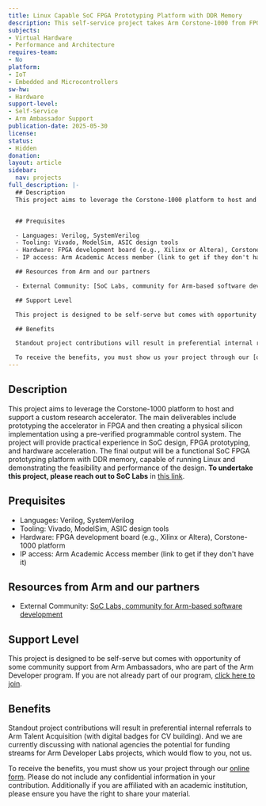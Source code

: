 ```yaml
---
title: Linux Capable SoC FPGA Prototyping Platform with DDR Memory
description: This self-service project takes Arm Corstone-1000 from FPGA to silicon, delivering a DDR-backed, Linux-ready SoC platform that lets researchers plug in and evaluate custom accelerators with real-world performance.
subjects:
- Virtual Hardware
- Performance and Architecture
requires-team:
- No
platform:
- IoT
- Embedded and Microcontrollers
sw-hw:
- Hardware
support-level:
- Self-Service
- Arm Ambassador Support
publication-date: 2025-05-30
license:
status:
- Hidden
donation:
layout: article
sidebar:
  nav: projects
full_description: |-
  ## Description
  This project aims to leverage the Corstone-1000 platform to host and support a custom research accelerator. The main deliverables include prototyping the accelerator in FPGA and then creating a physical silicon implementation using a pre-verified programmable control system. The project will provide practical experience in SoC design, FPGA prototyping, and hardware acceleration. The final output will be a functional SoC FPGA prototyping platform with DDR memory, capable of running Linux and demonstrating the feasibility and performance of the design. **To undertake this project, please reach out to SoC Labs** in [this link](https://soclabs.org/).


  ## Prequisites

  - Languages: Verilog, SystemVerilog
  - Tooling: Vivado, ModelSim, ASIC design tools
  - Hardware: FPGA development board (e.g., Xilinx or Altera), Corstone-1000 platform
  - IP access: Arm Academic Access member (link to get if they don't have it)

  ## Resources from Arm and our partners

  - External Community: [SoC Labs, community for Arm-based software development](https://soclabs.org/)

  ## Support Level

  This project is designed to be self-serve but comes with opportunity of some community support from Arm Ambassadors, who are part of the Arm Developer program. If you are not already part of our program, [click here to join](https://www.arm.com/resources/developer-program?#register).

  ## Benefits 

  Standout project contributions will result in preferential internal referrals to Arm Talent Acquisition (with digital badges for CV building).  And we are currently discussing with national agencies the potential for funding streams for Arm Developer Labs projects, which would flow to you, not us.

  To receive the benefits, you must show us your project through our [online form](https://forms.office.com/e/VZnJQLeRhD). Please do not include any confidential information in your contribution. Additionally if you are affiliated with an academic institution, please ensure you have the right to share your material.
---
```

## Description
This project aims to leverage the Corstone-1000 platform to host and support a custom research accelerator. The main deliverables include prototyping the accelerator in FPGA and then creating a physical silicon implementation using a pre-verified programmable control system. The project will provide practical experience in SoC design, FPGA prototyping, and hardware acceleration. The final output will be a functional SoC FPGA prototyping platform with DDR memory, capable of running Linux and demonstrating the feasibility and performance of the design. **To undertake this project, please reach out to SoC Labs** in [this link](https://soclabs.org/).


## Prequisites

- Languages: Verilog, SystemVerilog
- Tooling: Vivado, ModelSim, ASIC design tools
- Hardware: FPGA development board (e.g., Xilinx or Altera), Corstone-1000 platform
- IP access: Arm Academic Access member (link to get if they don't have it)

## Resources from Arm and our partners

- External Community: [SoC Labs, community for Arm-based software development](https://soclabs.org/)

## Support Level

This project is designed to be self-serve but comes with opportunity of some community support from Arm Ambassadors, who are part of the Arm Developer program. If you are not already part of our program, [click here to join](https://www.arm.com/resources/developer-program?#register).

## Benefits 

Standout project contributions will result in preferential internal referrals to Arm Talent Acquisition (with digital badges for CV building).  And we are currently discussing with national agencies the potential for funding streams for Arm Developer Labs projects, which would flow to you, not us.

To receive the benefits, you must show us your project through our [online form](https://forms.office.com/e/VZnJQLeRhD). Please do not include any confidential information in your contribution. Additionally if you are affiliated with an academic institution, please ensure you have the right to share your material.